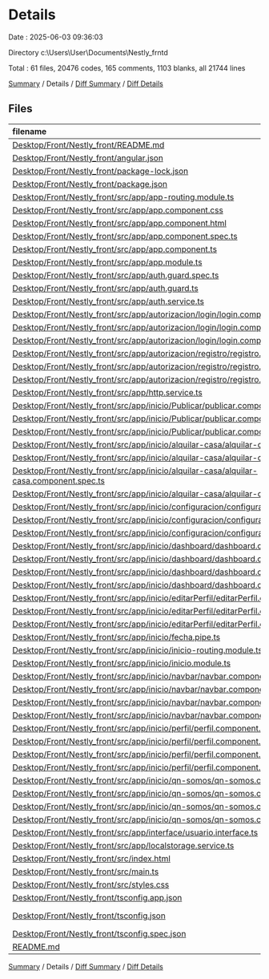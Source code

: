 # Details

Date : 2025-06-03 09:36:03

Directory c:\\Users\\User\\Documents\\Nestly_frntd

Total : 61 files,  20476 codes, 165 comments, 1103 blanks, all 21744 lines

[Summary](results.md) / Details / [Diff Summary](diff.md) / [Diff Details](diff-details.md)

## Files
| filename | language | code | comment | blank | total |
| :--- | :--- | ---: | ---: | ---: | ---: |
| [Desktop/Front/Nestly\_front/README.md](/Desktop/Front/Nestly_front/README.md) | Markdown | 14 | 0 | 14 | 28 |
| [Desktop/Front/Nestly\_front/angular.json](/Desktop/Front/Nestly_front/angular.json) | JSON | 114 | 0 | 1 | 115 |
| [Desktop/Front/Nestly\_front/package-lock.json](/Desktop/Front/Nestly_front/package-lock.json) | JSON | 14,219 | 0 | 1 | 14,220 |
| [Desktop/Front/Nestly\_front/package.json](/Desktop/Front/Nestly_front/package.json) | JSON | 40 | 0 | 1 | 41 |
| [Desktop/Front/Nestly\_front/src/app/app-routing.module.ts](/Desktop/Front/Nestly_front/src/app/app-routing.module.ts) | TypeScript | 34 | 0 | 2 | 36 |
| [Desktop/Front/Nestly\_front/src/app/app.component.css](/Desktop/Front/Nestly_front/src/app/app.component.css) | PostCSS | 74 | 8 | 14 | 96 |
| [Desktop/Front/Nestly\_front/src/app/app.component.html](/Desktop/Front/Nestly_front/src/app/app.component.html) | HTML | 1 | 0 | 0 | 1 |
| [Desktop/Front/Nestly\_front/src/app/app.component.spec.ts](/Desktop/Front/Nestly_front/src/app/app.component.spec.ts) | TypeScript | 31 | 0 | 5 | 36 |
| [Desktop/Front/Nestly\_front/src/app/app.component.ts](/Desktop/Front/Nestly_front/src/app/app.component.ts) | TypeScript | 9 | 0 | 2 | 11 |
| [Desktop/Front/Nestly\_front/src/app/app.module.ts](/Desktop/Front/Nestly_front/src/app/app.module.ts) | TypeScript | 40 | 0 | 2 | 42 |
| [Desktop/Front/Nestly\_front/src/app/auth.guard.spec.ts](/Desktop/Front/Nestly_front/src/app/auth.guard.spec.ts) | TypeScript | 13 | 0 | 5 | 18 |
| [Desktop/Front/Nestly\_front/src/app/auth.guard.ts](/Desktop/Front/Nestly_front/src/app/auth.guard.ts) | TypeScript | 0 | 0 | 1 | 1 |
| [Desktop/Front/Nestly\_front/src/app/auth.service.ts](/Desktop/Front/Nestly_front/src/app/auth.service.ts) | TypeScript | 27 | 0 | 8 | 35 |
| [Desktop/Front/Nestly\_front/src/app/autorizacion/login/login.component.css](/Desktop/Front/Nestly_front/src/app/autorizacion/login/login.component.css) | PostCSS | 179 | 6 | 26 | 211 |
| [Desktop/Front/Nestly\_front/src/app/autorizacion/login/login.component.html](/Desktop/Front/Nestly_front/src/app/autorizacion/login/login.component.html) | HTML | 78 | 7 | 8 | 93 |
| [Desktop/Front/Nestly\_front/src/app/autorizacion/login/login.component.ts](/Desktop/Front/Nestly_front/src/app/autorizacion/login/login.component.ts) | TypeScript | 91 | 2 | 13 | 106 |
| [Desktop/Front/Nestly\_front/src/app/autorizacion/registro/registro.component.html](/Desktop/Front/Nestly_front/src/app/autorizacion/registro/registro.component.html) | HTML | 164 | 10 | 12 | 186 |
| [Desktop/Front/Nestly\_front/src/app/autorizacion/registro/registro.component.scss](/Desktop/Front/Nestly_front/src/app/autorizacion/registro/registro.component.scss) | SCSS | 226 | 2 | 37 | 265 |
| [Desktop/Front/Nestly\_front/src/app/autorizacion/registro/registro.component.ts](/Desktop/Front/Nestly_front/src/app/autorizacion/registro/registro.component.ts) | TypeScript | 107 | 0 | 13 | 120 |
| [Desktop/Front/Nestly\_front/src/app/http.service.ts](/Desktop/Front/Nestly_front/src/app/http.service.ts) | TypeScript | 52 | 8 | 12 | 72 |
| [Desktop/Front/Nestly\_front/src/app/inicio/Publicar/publicar.component.css](/Desktop/Front/Nestly_front/src/app/inicio/Publicar/publicar.component.css) | PostCSS | 234 | 12 | 39 | 285 |
| [Desktop/Front/Nestly\_front/src/app/inicio/Publicar/publicar.component.html](/Desktop/Front/Nestly_front/src/app/inicio/Publicar/publicar.component.html) | HTML | 192 | 12 | 13 | 217 |
| [Desktop/Front/Nestly\_front/src/app/inicio/Publicar/publicar.component.ts](/Desktop/Front/Nestly_front/src/app/inicio/Publicar/publicar.component.ts) | TypeScript | 170 | 5 | 23 | 198 |
| [Desktop/Front/Nestly\_front/src/app/inicio/alquilar-casa/alquilar-casa.component.css](/Desktop/Front/Nestly_front/src/app/inicio/alquilar-casa/alquilar-casa.component.css) | PostCSS | 217 | 2 | 82 | 301 |
| [Desktop/Front/Nestly\_front/src/app/inicio/alquilar-casa/alquilar-casa.component.html](/Desktop/Front/Nestly_front/src/app/inicio/alquilar-casa/alquilar-casa.component.html) | HTML | 58 | 0 | 43 | 101 |
| [Desktop/Front/Nestly\_front/src/app/inicio/alquilar-casa/alquilar-casa.component.spec.ts](/Desktop/Front/Nestly_front/src/app/inicio/alquilar-casa/alquilar-casa.component.spec.ts) | TypeScript | 18 | 0 | 6 | 24 |
| [Desktop/Front/Nestly\_front/src/app/inicio/alquilar-casa/alquilar-casa.component.ts](/Desktop/Front/Nestly_front/src/app/inicio/alquilar-casa/alquilar-casa.component.ts) | TypeScript | 8 | 0 | 3 | 11 |
| [Desktop/Front/Nestly\_front/src/app/inicio/configuracion/configuracion.component.html](/Desktop/Front/Nestly_front/src/app/inicio/configuracion/configuracion.component.html) | HTML | 75 | 0 | 11 | 86 |
| [Desktop/Front/Nestly\_front/src/app/inicio/configuracion/configuracion.component.scss](/Desktop/Front/Nestly_front/src/app/inicio/configuracion/configuracion.component.scss) | SCSS | 374 | 4 | 60 | 438 |
| [Desktop/Front/Nestly\_front/src/app/inicio/configuracion/configuracion.component.ts](/Desktop/Front/Nestly_front/src/app/inicio/configuracion/configuracion.component.ts) | TypeScript | 14 | 0 | 2 | 16 |
| [Desktop/Front/Nestly\_front/src/app/inicio/dashboard/dashboard.component.css](/Desktop/Front/Nestly_front/src/app/inicio/dashboard/dashboard.component.css) | PostCSS | 623 | 14 | 103 | 740 |
| [Desktop/Front/Nestly\_front/src/app/inicio/dashboard/dashboard.component.html](/Desktop/Front/Nestly_front/src/app/inicio/dashboard/dashboard.component.html) | HTML | 114 | 0 | 33 | 147 |
| [Desktop/Front/Nestly\_front/src/app/inicio/dashboard/dashboard.component.spec.ts](/Desktop/Front/Nestly_front/src/app/inicio/dashboard/dashboard.component.spec.ts) | TypeScript | 18 | 0 | 6 | 24 |
| [Desktop/Front/Nestly\_front/src/app/inicio/dashboard/dashboard.component.ts](/Desktop/Front/Nestly_front/src/app/inicio/dashboard/dashboard.component.ts) | TypeScript | 21 | 0 | 7 | 28 |
| [Desktop/Front/Nestly\_front/src/app/inicio/editarPerfil/editarPerfil.component.html](/Desktop/Front/Nestly_front/src/app/inicio/editarPerfil/editarPerfil.component.html) | HTML | 169 | 6 | 26 | 201 |
| [Desktop/Front/Nestly\_front/src/app/inicio/editarPerfil/editarPerfil.component.scss](/Desktop/Front/Nestly_front/src/app/inicio/editarPerfil/editarPerfil.component.scss) | SCSS | 426 | 10 | 83 | 519 |
| [Desktop/Front/Nestly\_front/src/app/inicio/editarPerfil/editarPerfil.component.ts](/Desktop/Front/Nestly_front/src/app/inicio/editarPerfil/editarPerfil.component.ts) | TypeScript | 94 | 2 | 14 | 110 |
| [Desktop/Front/Nestly\_front/src/app/inicio/fecha.pipe.ts](/Desktop/Front/Nestly_front/src/app/inicio/fecha.pipe.ts) | TypeScript | 9 | 0 | 1 | 10 |
| [Desktop/Front/Nestly\_front/src/app/inicio/inicio-routing.module.ts](/Desktop/Front/Nestly_front/src/app/inicio/inicio-routing.module.ts) | TypeScript | 32 | 1 | 3 | 36 |
| [Desktop/Front/Nestly\_front/src/app/inicio/inicio.module.ts](/Desktop/Front/Nestly_front/src/app/inicio/inicio.module.ts) | TypeScript | 14 | 0 | 5 | 19 |
| [Desktop/Front/Nestly\_front/src/app/inicio/navbar/navbar.component.css](/Desktop/Front/Nestly_front/src/app/inicio/navbar/navbar.component.css) | PostCSS | 192 | 9 | 35 | 236 |
| [Desktop/Front/Nestly\_front/src/app/inicio/navbar/navbar.component.html](/Desktop/Front/Nestly_front/src/app/inicio/navbar/navbar.component.html) | HTML | 42 | 0 | 11 | 53 |
| [Desktop/Front/Nestly\_front/src/app/inicio/navbar/navbar.component.spec.ts](/Desktop/Front/Nestly_front/src/app/inicio/navbar/navbar.component.spec.ts) | TypeScript | 18 | 0 | 6 | 24 |
| [Desktop/Front/Nestly\_front/src/app/inicio/navbar/navbar.component.ts](/Desktop/Front/Nestly_front/src/app/inicio/navbar/navbar.component.ts) | TypeScript | 60 | 2 | 17 | 79 |
| [Desktop/Front/Nestly\_front/src/app/inicio/perfil/perfil.component.css](/Desktop/Front/Nestly_front/src/app/inicio/perfil/perfil.component.css) | PostCSS | 577 | 5 | 96 | 678 |
| [Desktop/Front/Nestly\_front/src/app/inicio/perfil/perfil.component.html](/Desktop/Front/Nestly_front/src/app/inicio/perfil/perfil.component.html) | HTML | 250 | 11 | 19 | 280 |
| [Desktop/Front/Nestly\_front/src/app/inicio/perfil/perfil.component.spec.ts](/Desktop/Front/Nestly_front/src/app/inicio/perfil/perfil.component.spec.ts) | TypeScript | 18 | 0 | 6 | 24 |
| [Desktop/Front/Nestly\_front/src/app/inicio/perfil/perfil.component.ts](/Desktop/Front/Nestly_front/src/app/inicio/perfil/perfil.component.ts) | TypeScript | 82 | 1 | 12 | 95 |
| [Desktop/Front/Nestly\_front/src/app/inicio/qn-somos/qn-somos.component.css](/Desktop/Front/Nestly_front/src/app/inicio/qn-somos/qn-somos.component.css) | PostCSS | 517 | 13 | 101 | 631 |
| [Desktop/Front/Nestly\_front/src/app/inicio/qn-somos/qn-somos.component.html](/Desktop/Front/Nestly_front/src/app/inicio/qn-somos/qn-somos.component.html) | HTML | 165 | 6 | 24 | 195 |
| [Desktop/Front/Nestly\_front/src/app/inicio/qn-somos/qn-somos.component.spec.ts](/Desktop/Front/Nestly_front/src/app/inicio/qn-somos/qn-somos.component.spec.ts) | TypeScript | 18 | 0 | 6 | 24 |
| [Desktop/Front/Nestly\_front/src/app/inicio/qn-somos/qn-somos.component.ts](/Desktop/Front/Nestly_front/src/app/inicio/qn-somos/qn-somos.component.ts) | TypeScript | 16 | 0 | 6 | 22 |
| [Desktop/Front/Nestly\_front/src/app/interface/usuario.interface.ts](/Desktop/Front/Nestly_front/src/app/interface/usuario.interface.ts) | TypeScript | 0 | 0 | 3 | 3 |
| [Desktop/Front/Nestly\_front/src/app/localstorage.service.ts](/Desktop/Front/Nestly_front/src/app/localstorage.service.ts) | TypeScript | 32 | 0 | 5 | 37 |
| [Desktop/Front/Nestly\_front/src/index.html](/Desktop/Front/Nestly_front/src/index.html) | HTML | 13 | 0 | 1 | 14 |
| [Desktop/Front/Nestly\_front/src/main.ts](/Desktop/Front/Nestly_front/src/main.ts) | TypeScript | 6 | 0 | 3 | 9 |
| [Desktop/Front/Nestly\_front/src/styles.css](/Desktop/Front/Nestly_front/src/styles.css) | PostCSS | 0 | 1 | 1 | 2 |
| [Desktop/Front/Nestly\_front/tsconfig.app.json](/Desktop/Front/Nestly_front/tsconfig.app.json) | JSON | 13 | 2 | 1 | 16 |
| [Desktop/Front/Nestly\_front/tsconfig.json](/Desktop/Front/Nestly_front/tsconfig.json) | JSON with Comments | 31 | 2 | 1 | 34 |
| [Desktop/Front/Nestly\_front/tsconfig.spec.json](/Desktop/Front/Nestly_front/tsconfig.spec.json) | JSON | 13 | 2 | 1 | 16 |
| [README.md](/README.md) | Markdown | 20 | 0 | 8 | 28 |

[Summary](results.md) / Details / [Diff Summary](diff.md) / [Diff Details](diff-details.md)